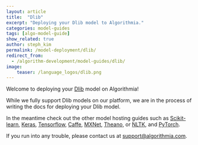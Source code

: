 ```yaml
---
layout: article
title:  "Dlib"
excerpt: "Deploying your Dlib model to Algorithmia."
categories: model-guides
tags: [algo-model-guide]
show_related: true
author: steph_kim
permalink: /model-deployment/dlib/
redirect_from:
  - /algorithm-development/model-guides/dlib/
image:
    teaser: /language_logos/dlib.png
---
```


Welcome to deploying your <a href="http://dlib.net/">Dlib</a> model on Algorithmia!

While we fully support Dlib models on our platform, we are in the process of writing the docs for deploying your Dlib model.

In the meantime check out the other model hosting guides such as <a href="{{site.baseurl}}/model-deployment/scikit/">Scikit-learn</a>, <a href="{{site.baseurl}}/model-deployment/keras/">Keras</a>, <a href="{{site.baseurl}}/model-deployment/tensorflow/">Tensorflow</a>, <a href="{{site.baseurl}}/model-deployment/caffe/">Caffe</a>, <a href="{{site.baseurl}}/model-deployment/mxnet/">MXNet</a>, <a href="{{site.baseurl}}/model-deployment/theano/">Theano</a>, or <a href="{{site.baseurl}}/model-deployment/nltk/">NLTK</a>, and <a href="{{site.baseurl}}/model-deployment/pytorch/">PyTorch</a>.

If you run into any trouble, please contact us at <a href="mailto:support@algorithmia.com">support@algorithmia.com</a>.
